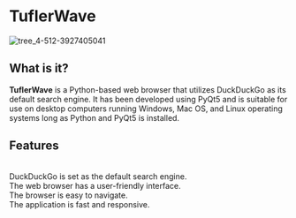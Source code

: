 # TuflerWave
![tree_4-512-3927405041](https://user-images.githubusercontent.com/112339903/232122120-a412c33a-ef25-4ef0-9286-81023f169c7f.png)

<h2>What is it?</h2>
<strong>TuflerWave</strong> is a Python-based web browser that utilizes DuckDuckGo as its default search engine. It has been developed using PyQt5 and is suitable for use on desktop computers running Windows, Mac OS, and Linux operating systems long as Python and PyQt5 is installed.<br>
<h2>Features</h2><br>
    DuckDuckGo is set as the default search engine.<br>
    The web browser has a user-friendly interface.<br>
    The browser is easy to navigate.<br>
    The application is fast and responsive.<br>
